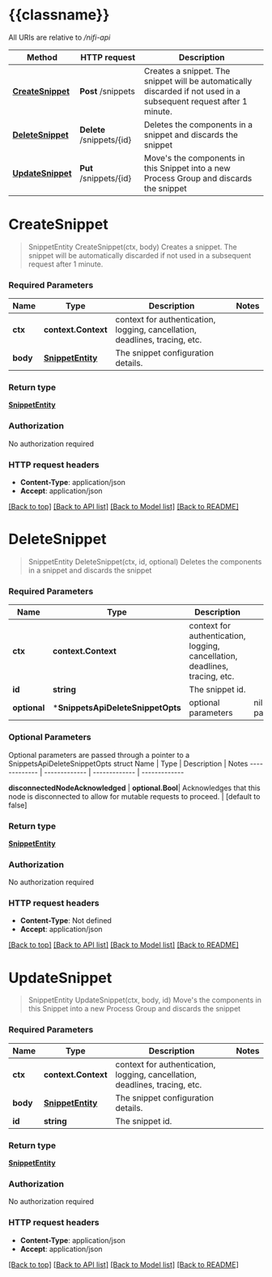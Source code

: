# {{classname}}

All URIs are relative to */nifi-api*

Method | HTTP request | Description
------------- | ------------- | -------------
[**CreateSnippet**](SnippetsApi.md#CreateSnippet) | **Post** /snippets | Creates a snippet. The snippet will be automatically discarded if not used in a subsequent request after 1 minute.
[**DeleteSnippet**](SnippetsApi.md#DeleteSnippet) | **Delete** /snippets/{id} | Deletes the components in a snippet and discards the snippet
[**UpdateSnippet**](SnippetsApi.md#UpdateSnippet) | **Put** /snippets/{id} | Move&#x27;s the components in this Snippet into a new Process Group and discards the snippet

# **CreateSnippet**
> SnippetEntity CreateSnippet(ctx, body)
Creates a snippet. The snippet will be automatically discarded if not used in a subsequent request after 1 minute.

### Required Parameters

Name | Type | Description  | Notes
------------- | ------------- | ------------- | -------------
 **ctx** | **context.Context** | context for authentication, logging, cancellation, deadlines, tracing, etc.
  **body** | [**SnippetEntity**](SnippetEntity.md)| The snippet configuration details. | 

### Return type

[**SnippetEntity**](SnippetEntity.md)

### Authorization

No authorization required

### HTTP request headers

 - **Content-Type**: application/json
 - **Accept**: application/json

[[Back to top]](#) [[Back to API list]](../README.md#documentation-for-api-endpoints) [[Back to Model list]](../README.md#documentation-for-models) [[Back to README]](../README.md)

# **DeleteSnippet**
> SnippetEntity DeleteSnippet(ctx, id, optional)
Deletes the components in a snippet and discards the snippet

### Required Parameters

Name | Type | Description  | Notes
------------- | ------------- | ------------- | -------------
 **ctx** | **context.Context** | context for authentication, logging, cancellation, deadlines, tracing, etc.
  **id** | **string**| The snippet id. | 
 **optional** | ***SnippetsApiDeleteSnippetOpts** | optional parameters | nil if no parameters

### Optional Parameters
Optional parameters are passed through a pointer to a SnippetsApiDeleteSnippetOpts struct
Name | Type | Description  | Notes
------------- | ------------- | ------------- | -------------

 **disconnectedNodeAcknowledged** | **optional.Bool**| Acknowledges that this node is disconnected to allow for mutable requests to proceed. | [default to false]

### Return type

[**SnippetEntity**](SnippetEntity.md)

### Authorization

No authorization required

### HTTP request headers

 - **Content-Type**: Not defined
 - **Accept**: application/json

[[Back to top]](#) [[Back to API list]](../README.md#documentation-for-api-endpoints) [[Back to Model list]](../README.md#documentation-for-models) [[Back to README]](../README.md)

# **UpdateSnippet**
> SnippetEntity UpdateSnippet(ctx, body, id)
Move's the components in this Snippet into a new Process Group and discards the snippet

### Required Parameters

Name | Type | Description  | Notes
------------- | ------------- | ------------- | -------------
 **ctx** | **context.Context** | context for authentication, logging, cancellation, deadlines, tracing, etc.
  **body** | [**SnippetEntity**](SnippetEntity.md)| The snippet configuration details. | 
  **id** | **string**| The snippet id. | 

### Return type

[**SnippetEntity**](SnippetEntity.md)

### Authorization

No authorization required

### HTTP request headers

 - **Content-Type**: application/json
 - **Accept**: application/json

[[Back to top]](#) [[Back to API list]](../README.md#documentation-for-api-endpoints) [[Back to Model list]](../README.md#documentation-for-models) [[Back to README]](../README.md)

